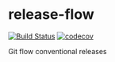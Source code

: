 # release-flow

[![Build Status](https://travis-ci.org/mcasimir/release-flow.svg?branch=master)](https://travis-ci.org/mcasimir/release-flow) [![codecov](https://codecov.io/gh/mcasimir/release-flow/branch/master/graph/badge.svg)](https://codecov.io/gh/mcasimir/release-flow)

Git flow conventional releases
